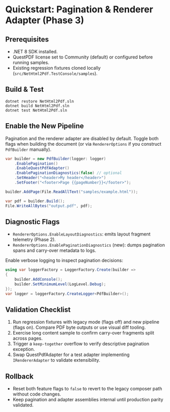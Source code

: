 # Quickstart: Pagination & Renderer Adapter (Phase 3)

## Prerequisites
- .NET 8 SDK installed.
- QuestPDF license set to Community (default) or configured before running samples.
- Existing regression fixtures cloned locally (`src/NetHtml2Pdf.TestConsole/samples`).

## Build & Test
```pwsh
dotnet restore NetHtml2Pdf.sln
dotnet build NetHtml2Pdf.sln
dotnet test NetHtml2Pdf.sln
```

## Enable the New Pipeline
Pagination and the renderer adapter are disabled by default. Toggle both flags when building the document (or via `RendererOptions` if you construct `PdfBuilder` manually).

```csharp
var builder = new PdfBuilder(logger: logger)
    .EnablePagination()
    .EnableQuestPdfAdapter()
    .EnablePaginationDiagnostics(false) // optional
    .SetHeader("<header>My header</header>")
    .SetFooter("<footer>Page {{pageNumber}}</footer>");

builder.AddPage(File.ReadAllText("samples/example.html"));

var pdf = builder.Build();
File.WriteAllBytes("output.pdf", pdf);
```

## Diagnostic Flags
- `RendererOptions.EnableLayoutDiagnostics`: emits layout fragment telemetry (Phase 2).
- `RendererOptions.EnablePaginationDiagnostics` (new): dumps pagination spans and carry-over metadata to logs.

Enable verbose logging to inspect pagination decisions:
```csharp
using var loggerFactory = LoggerFactory.Create(builder =>
{
    builder.AddConsole();
    builder.SetMinimumLevel(LogLevel.Debug);
});
var logger = loggerFactory.CreateLogger<PdfBuilder>();
```

## Validation Checklist
1. Run regression fixtures with legacy mode (flags off) and new pipeline (flags on). Compare PDF byte outputs or use visual diff tooling.
2. Exercise long content sample to confirm carry-over fragments split across pages.
3. Trigger a `keep-together` overflow to verify descriptive pagination exception.
4. Swap QuestPdfAdapter for a test adapter implementing `IRendererAdapter` to validate extensibility.

## Rollback
- Reset both feature flags to `false` to revert to the legacy composer path without code changes.
- Keep pagination and adapter assemblies internal until production parity validated.
